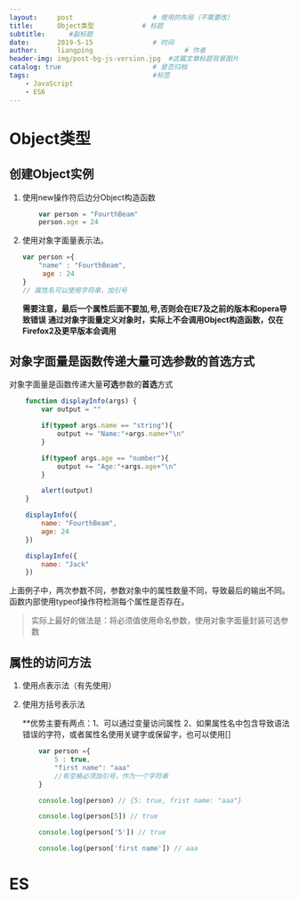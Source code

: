 ```yaml
---
layout:     post   				    # 使用的布局（不需要改）
title:      Object类型			# 标题 
subtitle:      #副标题
date:       2019-5-15				# 时间
author:     liangping 						# 作者
header-img: img/post-bg-js-version.jpg 	#这篇文章标题背景图片
catalog: true 						# 是否归档
tags:								#标签
    - JavaScript
    - ES6
---
```


# Object类型

## 创建Object实例

1. 使用new操作符后边分Object构造函数
   
    ```javascript
        var person = "FourthBeam"
        person.age = 24
    ```

2. 使用对象字面量表示法。
   
   ```javascript
   var person ={
       "name" : "FourthBeam",
        age : 24
   }
   // 属性名可以使用字符串，加引号
   ```
   
   **需要注意，最后一个属性后面不要加,号,否则会在IE7及之前的版本和opera导致错误**
   **通过对象字面量定义对象时，实际上不会调用Object构造函数，仅在Firefox2及更早版本会调用**

## 对象字面量是函数传递大量可选参数的首选方式

对象字面量是函数传递大量**可选**参数的**首选**方式

```javascript
    function displayInfo(args) {
        var output = ""

        if(typeof args.name == "string"){
            output += "Name:"+args.name+"\n"
        }

        if(typeof args.age == "number"){
            output += "Age:"+args.age+"\n"
        }

        alert(output)
    }

    displayInfo({
        name: "FourthBeam",
        age: 24
    })

    displayInfo({
        name: "Jack"
    })
```

上面例子中，两次参数不同，参数对象中的属性数量不同，导致最后的输出不同。函数内部使用typeof操作符检测每个属性是否存在。

> 实际上最好的做法是：将必须值使用命名参数，使用对象字面量封装可选参数

## 属性的访问方法

1. 使用点表示法（有先使用）

2. 使用方括号表示法
    
    **优势主要有两点：1、可以通过变量访问属性 2、如果属性名中包含导致语法错误的字符，或者属性名使用关键字或保留字，也可以使用[]

    ```javascript
        var person ={
            5 : true,
            "first name": "aaa"
            //有空格必须加引号，作为一个字符串
        }

        console.log(person) // {5: true, frist name: "aaa"}

        console.log(person[5]) // true

        console.log(person['5']) // true

        console.log(person['first name']) // aaa
   ```
   
# ES